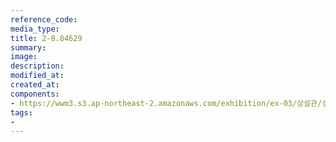 ```yaml
---
reference_code:
media_type:
title: 2-8.84629
summary:
image:
description:
modified_at:
created_at:
components:
- https://wwm3.s3.ap-northeast-2.amazonaws.com/exhibition/ex-03/상설관/상설관1+오른편/2-8.84629.jpg
tags:
-
---
```

